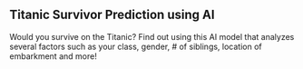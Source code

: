## Titanic Survivor Prediction using AI
Would you survive on the Titanic? 
Find out using this AI model that analyzes several factors such as your class, gender, # of siblings, location of embarkment and more!
